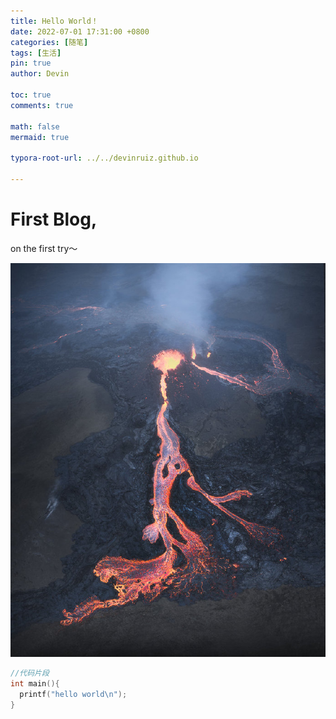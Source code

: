 ```yaml
---
title: Hello World！
date: 2022-07-01 17:31:00 +0800
categories: [随笔]
tags: [生活]
pin: true
author: Devin

toc: true
comments: true

math: false
mermaid: true

typora-root-url: ../../devinruiz.github.io

---
```


# First Blog, 

on the first try～

![huoshan](/assets/blog_res/2022-07-01-hello-world.assets/huoshan.jpg)

```c
//代码片段
int main(){
  printf("hello world\n");
}
```
